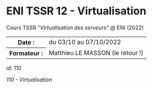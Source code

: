# ENI TSSR 12 - Virtualisation
Cours TSSR "*Virtualisation des serveurs*" @ ENI (2022)

<table>
	<tr>
		<th>Date :</th>
		<td>du 03/10 au 07/10/2022</td>
	</tr>
	<tr>
		<th>Formateur :</th>
		<td>Matthieu LE MASSON (le retour !) </td>
	</tr>
</table>

id: 110

*110 - Virtualisation*

